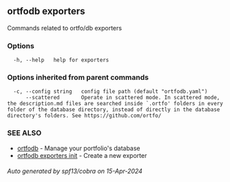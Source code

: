 ## ortfodb exporters

Commands related to ortfo/db exporters

### Options

```
  -h, --help   help for exporters
```

### Options inherited from parent commands

```
  -c, --config string   config file path (default "ortfodb.yaml")
      --scattered       Operate in scattered mode. In scattered mode, the description.md files are searched inside `.ortfo' folders in every folder of the database directory, instead of directly in the database directory's folders. See https://github.com/ortfo/
```

### SEE ALSO

* [ortfodb](ortfodb.md)	 - Manage your portfolio's database
* [ortfodb exporters init](ortfodb_exporters_init.md)	 - Create a new exporter

###### Auto generated by spf13/cobra on 15-Apr-2024
